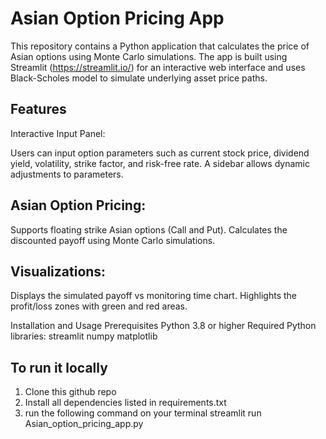 # Asian Option Pricing App
This repository contains a Python application that calculates the price of Asian options using Monte Carlo simulations. 
The app is built using Streamlit (https://streamlit.io/) for an interactive web interface and uses Black-Scholes model to simulate underlying asset price paths.

## Features
Interactive Input Panel:

Users can input option parameters such as current stock price, dividend yield, volatility, strike factor, and risk-free rate.
A sidebar allows dynamic adjustments to parameters.

## Asian Option Pricing:
Supports floating strike Asian options (Call and Put).
Calculates the discounted payoff using Monte Carlo simulations.

## Visualizations:
Displays the simulated payoff vs monitoring time chart.
Highlights the profit/loss zones with green and red areas.

Installation and Usage
Prerequisites
Python 3.8 or higher
Required Python libraries:
streamlit
numpy
matplotlib

## To run it locally
1. Clone this github repo
2. Install all dependencies listed in requirements.txt
3. run the following command on your terminal
   streamlit run Asian_option_pricing_app.py
